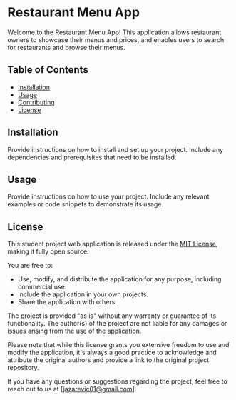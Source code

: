# Restaurant Menu App

Welcome to the Restaurant Menu App! This application allows restaurant owners to showcase their menus and prices, and enables users to search for restaurants and browse their menus.

## Table of Contents

- [Installation](#installation)
- [Usage](#usage)
- [Contributing](#contributing)
- [License](#license)

## Installation

Provide instructions on how to install and set up your project. Include any dependencies and prerequisites that need to be installed.

## Usage

Provide instructions on how to use your project. Include any relevant examples or code snippets to demonstrate its usage.

## License

This student project web application is released under the [MIT License]([LICENSE](https://opensource.org/license/mit/)), making it fully open source.

You are free to:

- Use, modify, and distribute the application for any purpose, including commercial use.
- Include the application in your own projects.
- Share the application with others.

The project is provided "as is" without any warranty or guarantee of its functionality. The author(s) of the project are not liable for any damages or issues arising from the use of the application.

Please note that while this license grants you extensive freedom to use and modify the application, it's always a good practice to acknowledge and attribute the original authors and provide a link to the original project repository.

If you have any questions or suggestions regarding the project, feel free to reach out to us at [jazarevic01@gmail.com].
